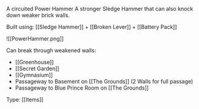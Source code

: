 A circuited Power Hammer
A stronger Sledge Hammer that can also knock down weaker brick walls.

Built using: [[Sledge Hammer]] + [[Broken Lever]] + [[Battery Pack]]

![[PowerHammer.png]]

Can break through weakened walls:
- [[Greenhouse]]
- [[Secret Garden]]
- [[Gymnasium]]
- Passageway to Basement on [[The Grounds]] (2 Walls for full passage)
- Passageway to Blue Prince Room on [[The Grounds]]

Type: [[Items]]
